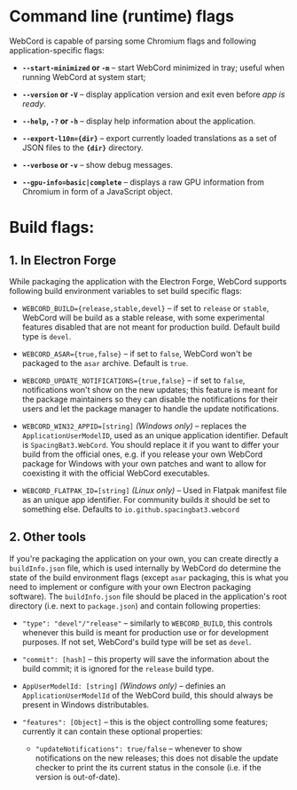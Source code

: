 # Command line (runtime) flags

WebCord is capable of parsing some Chromium flags and following
application-specific flags:

- **`--start-minimized` or `-m`** – start WebCord minimized in tray;
  useful when running WebCord at system start;

- **`--version` or `-V`** – display application version and exit even before
  *app is ready*.

- **`--help`, `-?` or `-h`** – display help information about the application.

- **`--export-l10n={dir}`** – export currently loaded translations as a set of
  JSON files to the **`{dir}`** directory.

- **`--verbose` or `-v`** – show debug messages.

- **`--gpu-info=basic|complete`** – displays a raw GPU information from Chromium
  in form of a JavaScript object.

# Build flags:

## 1. In Electron Forge

While packaging the application with the Electron Forge, WebCord supports
following build environment variables to set build specific flags:

- `WEBCORD_BUILD={release,stable,devel}` – if set to `release` or `stable`,
  WebCord will be build as a stable release, with some experimental features
  disabled that are not meant for production build. Default build type is
  `devel`.

- `WEBCORD_ASAR={true,false}` – if set to `false`, WebCord won't be packaged to
  the `asar` archive. Default is `true`.

- `WEBCORD_UPDATE_NOTIFICATIONS={true,false}` – if set to `false`, notifications
  won't show on the new updates; this feature is meant for the package
  maintainers so they can disable the notifications for their users and let the
  package manager to handle the update notifications.

- `WEBCORD_WIN32_APPID=[string]` *(Windows only)* – replaces the `ApplicationUserModelID`, used
  as an unique application identifier. Default is `SpacingBat3.WebCord`. You
  should replace it if you want to differ your build from the official ones,
  e.g. if you release your own WebCord package for Windows with your own
  patches and want to allow for coexisting it with the official WebCord
  executables.

- `WEBCORD_FLATPAK_ID=[string]` *(Linux only)* – Used in Flatpak manifest file
  as an unique app identifier. For community builds it should be set to
  something else. Defaults to `io.github.spacingbat3.webcord`

## 2. Other tools

If you're packaging the application on your own, you can create directly a
`buildInfo.json` file, which is used internally by WebCord do determine the
state of the build environment flags (except `asar` packaging, this is what you
need to implement or configure with your own Electron packaging software).
The `buildInfo.json` file should be placed in the application's root directory
(i.e. next to `package.json`) and contain following properties:

- `"type": "devel"/"release"` – similarly to `WEBCORD_BUILD`, this controls
  whenever this build is meant for production use or for development purposes.
  If not set, WebCord's build type will be set as `devel`.

- `"commit": [hash]` – this property will save the information about the build
  commit; it is ignored for the `release` build type.

- `AppUserModelId: [string]` *(Windows only)* – definies an
  `ApplicationUserModelId` of the WebCord build, this should always be present
  in Windows distributables.

- `"features": [Object]` – this is the object controlling some features;
  currently it can contain these optional properties:

    - `"updateNotifications": true/false` – whenever to show notifications on
      the new releases; this does not disable the update checker to print the
      its current status in the console (i.e. if the version is out-of-date).